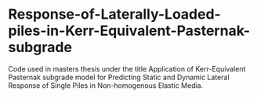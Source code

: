 # Response-of-Laterally-Loaded-piles-in-Kerr-Equivalent-Pasternak-subgrade
Code used in masters thesis under the title Application of Kerr-Equivalent Pasternak subgrade model for Predicting Static and Dynamic Lateral Response of Single Piles in Non-homogenous Elastic Media.
